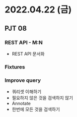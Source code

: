 # 2022.04.22 (금)

## PJT 08



### REST API - M:N

- REST API 문서화



### Fixtures



### Improve query

- 쿼리셋 이해하기
- 필요하지 않은 것을 검색하지 않기
- Annotate
- 한번에 모든 것을 검색하기
